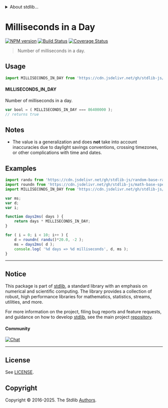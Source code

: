<!--

@license Apache-2.0

Copyright (c) 2018 The Stdlib Authors.

Licensed under the Apache License, Version 2.0 (the "License");
you may not use this file except in compliance with the License.
You may obtain a copy of the License at

   http://www.apache.org/licenses/LICENSE-2.0

Unless required by applicable law or agreed to in writing, software
distributed under the License is distributed on an "AS IS" BASIS,
WITHOUT WARRANTIES OR CONDITIONS OF ANY KIND, either express or implied.
See the License for the specific language governing permissions and
limitations under the License.

-->


<details>
  <summary>
    About stdlib...
  </summary>
  <p>We believe in a future in which the web is a preferred environment for numerical computation. To help realize this future, we've built stdlib. stdlib is a standard library, with an emphasis on numerical and scientific computation, written in JavaScript (and C) for execution in browsers and in Node.js.</p>
  <p>The library is fully decomposable, being architected in such a way that you can swap out and mix and match APIs and functionality to cater to your exact preferences and use cases.</p>
  <p>When you use stdlib, you can be absolutely certain that you are using the most thorough, rigorous, well-written, studied, documented, tested, measured, and high-quality code out there.</p>
  <p>To join us in bringing numerical computing to the web, get started by checking us out on <a href="https://github.com/stdlib-js/stdlib">GitHub</a>, and please consider <a href="https://opencollective.com/stdlib">financially supporting stdlib</a>. We greatly appreciate your continued support!</p>
</details>

# Milliseconds in a Day

[![NPM version][npm-image]][npm-url] [![Build Status][test-image]][test-url] [![Coverage Status][coverage-image]][coverage-url] <!-- [![dependencies][dependencies-image]][dependencies-url] -->

> Number of milliseconds in a day.



<section class="usage">

## Usage

```javascript
import MILLISECONDS_IN_DAY from 'https://cdn.jsdelivr.net/gh/stdlib-js/constants-time-milliseconds-in-day@deno/mod.js';
```

#### MILLISECONDS_IN_DAY

Number of milliseconds in a day.

```javascript
var bool = ( MILLISECONDS_IN_DAY === 86400000 );
// returns true
```

</section>

<!-- /.usage -->

<section class="notes">

## Notes

-   The value is a generalization and does **not** take into account inaccuracies due to daylight savings conventions, crossing timezones, or other complications with time and dates. 

</section>

<!-- /.notes -->

<section class="examples">

## Examples

<!-- eslint no-undef: "error" -->

```javascript
import randu from 'https://cdn.jsdelivr.net/gh/stdlib-js/random-base-randu@deno/mod.js';
import roundn from 'https://cdn.jsdelivr.net/gh/stdlib-js/math-base-special-roundn@deno/mod.js';
import MILLISECONDS_IN_DAY from 'https://cdn.jsdelivr.net/gh/stdlib-js/constants-time-milliseconds-in-day@deno/mod.js';

var ms;
var d;
var i;

function days2ms( days ) {
    return days * MILLISECONDS_IN_DAY;
}

for ( i = 0; i < 10; i++ ) {
    d = roundn( randu()*20.0, -2 );
    ms = days2ms( d );
    console.log( '%d days => %d milliseconds', d, ms );
}
```

</section>

<!-- /.examples -->

<!-- Section for related `stdlib` packages. Do not manually edit this section, as it is automatically populated. -->

<section class="related">

</section>

<!-- /.related -->

<!-- Section for all links. Make sure to keep an empty line after the `section` element and another before the `/section` close. -->


<section class="main-repo" >

* * *

## Notice

This package is part of [stdlib][stdlib], a standard library with an emphasis on numerical and scientific computing. The library provides a collection of robust, high performance libraries for mathematics, statistics, streams, utilities, and more.

For more information on the project, filing bug reports and feature requests, and guidance on how to develop [stdlib][stdlib], see the main project [repository][stdlib].

#### Community

[![Chat][chat-image]][chat-url]

---

## License

See [LICENSE][stdlib-license].


## Copyright

Copyright &copy; 2016-2025. The Stdlib [Authors][stdlib-authors].

</section>

<!-- /.stdlib -->

<!-- Section for all links. Make sure to keep an empty line after the `section` element and another before the `/section` close. -->

<section class="links">

[npm-image]: http://img.shields.io/npm/v/@stdlib/constants-time-milliseconds-in-day.svg
[npm-url]: https://npmjs.org/package/@stdlib/constants-time-milliseconds-in-day

[test-image]: https://github.com/stdlib-js/constants-time-milliseconds-in-day/actions/workflows/test.yml/badge.svg?branch=main
[test-url]: https://github.com/stdlib-js/constants-time-milliseconds-in-day/actions/workflows/test.yml?query=branch:main

[coverage-image]: https://img.shields.io/codecov/c/github/stdlib-js/constants-time-milliseconds-in-day/main.svg
[coverage-url]: https://codecov.io/github/stdlib-js/constants-time-milliseconds-in-day?branch=main

<!--

[dependencies-image]: https://img.shields.io/david/stdlib-js/constants-time-milliseconds-in-day.svg
[dependencies-url]: https://david-dm.org/stdlib-js/constants-time-milliseconds-in-day/main

-->

[chat-image]: https://img.shields.io/gitter/room/stdlib-js/stdlib.svg
[chat-url]: https://app.gitter.im/#/room/#stdlib-js_stdlib:gitter.im

[stdlib]: https://github.com/stdlib-js/stdlib

[stdlib-authors]: https://github.com/stdlib-js/stdlib/graphs/contributors

[umd]: https://github.com/umdjs/umd
[es-module]: https://developer.mozilla.org/en-US/docs/Web/JavaScript/Guide/Modules

[deno-url]: https://github.com/stdlib-js/constants-time-milliseconds-in-day/tree/deno
[deno-readme]: https://github.com/stdlib-js/constants-time-milliseconds-in-day/blob/deno/README.md
[umd-url]: https://github.com/stdlib-js/constants-time-milliseconds-in-day/tree/umd
[umd-readme]: https://github.com/stdlib-js/constants-time-milliseconds-in-day/blob/umd/README.md
[esm-url]: https://github.com/stdlib-js/constants-time-milliseconds-in-day/tree/esm
[esm-readme]: https://github.com/stdlib-js/constants-time-milliseconds-in-day/blob/esm/README.md
[branches-url]: https://github.com/stdlib-js/constants-time-milliseconds-in-day/blob/main/branches.md

[stdlib-license]: https://raw.githubusercontent.com/stdlib-js/constants-time-milliseconds-in-day/main/LICENSE

</section>

<!-- /.links -->
